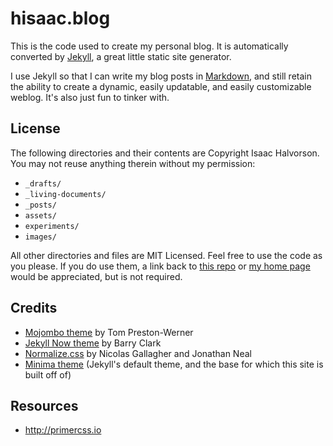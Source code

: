 # hisaac.blog

This is the code used to create my personal blog. It is automatically converted by [Jekyll](https://jekyllrb.com/), a great little static site generator.

I use Jekyll so that I can write my blog posts in [Markdown](https://daringfireball.net/projects/markdown/), and still retain the ability to create a dynamic, easily updatable, and easily customizable weblog. It's also just fun to tinker with.

## License

The following directories and their contents are Copyright Isaac Halvorson. You may not reuse anything therein without my permission:

- `_drafts/`
- `_living-documents/`
- `_posts/`
- `assets/`
- `experiments/`
- `images/`

All other directories and files are MIT Licensed. Feel free to use the code as you please. If you do use them, a link back to [this repo](http://github.com/hisaac/hisaac.blog) or [my home page](https://hisaac.net) would be appreciated, but is not required.

## Credits

- [Mojombo theme](https://github.com/mojombo/mojombo.github.io) by Tom Preston-Werner
- [Jekyll Now theme](https://github.com/barryclark/jekyll-now) by Barry Clark
- [Normalize.css](https://necolas.github.io/normalize.css/) by Nicolas Gallagher and Jonathan Neal
- [Minima theme](https://github.com/jekyll/minima) (Jekyll's default theme, and the base for which this site is built off of)

## Resources

- http://primercss.io
